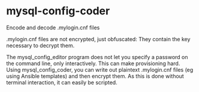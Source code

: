 # mysql-config-coder
Encode and decode .mylogin.cnf files

.mylogin.cnf files are not encrypted, just obfuscated: They contain the key necessary to decrypt them.

The mysql_config_editor program does not let you specify a password on the command line, only interactively. This can make provisioning hard.
Using mysql_config_coder, you can write out plaintext .mylogin.cnf files (eg using Ansible templates) and then encrypt them. As this is done
without terminal interaction, it can easily be scripted.
